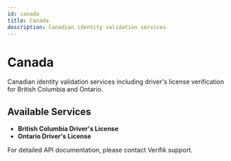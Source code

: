 ```yaml
---
id: canada
title: Canada
description: Canadian identity validation services
---
```


# Canada

Canadian identity validation services including driver's license verification for British Columbia and Ontario.

## Available Services

- **British Columbia Driver's License**
- **Ontario Driver's License**

For detailed API documentation, please contact Verifik support.
